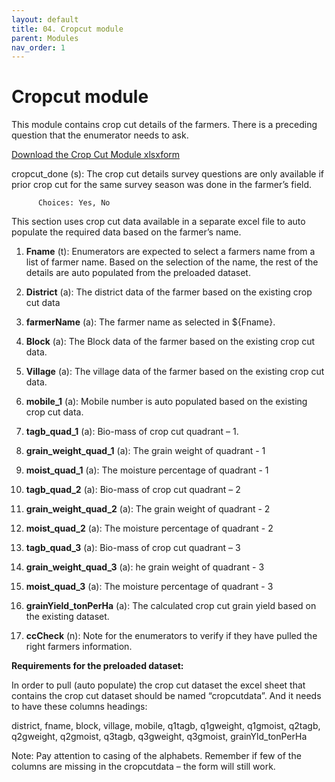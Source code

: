 ```yaml
---
layout: default
title: 04. Cropcut module
parent: Modules
nav_order: 1
---
```


# Cropcut module

This module contains crop cut details of the farmers. There is a preceding question that the enumerator needs to ask.

[Download the Crop Cut Module xlsxform](../Modules/df_cropcut.xlsx) 

cropcut_done (s): The crop cut details survey questions are only available if prior crop cut for the same survey season was done in the farmer’s field.

          Choices: Yes, No

This section uses crop cut data available in a separate excel file to auto populate the required data based on the farmer’s name. 

1.  **Fname** (t): Enumerators are expected to select a farmers name from a list of farmer name. Based on the selection of the name, the rest of the details are auto populated from the  preloaded dataset. 

2.  **District** (a): The district data of the farmer based on the existing crop cut data

3.  **farmerName** (a): The farmer name as selected in ${Fname}.

4.  **Block** (a): The Block data of the farmer based on the existing crop cut data. 
5.  **Village** (a): The village data of the farmer based on the existing crop cut data.
6.  **mobile_1** (a): Mobile number is auto populated based on the existing crop cut data. 
7.  **tagb_quad_1** (a):  Bio-mass of crop cut quadrant – 1. 
8.  **grain_weight_quad_1** (a): The grain weight of quadrant - 1
9.  **moist_quad_1** (a): The moisture percentage of quadrant - 1
10. **tagb_quad_2** (a): Bio-mass of crop cut quadrant – 2
11. **grain_weight_quad_2** (a): The grain weight of quadrant - 2
12. **moist_quad_2** (a): The moisture percentage of quadrant - 2
13. **tagb_quad_3** (a):  Bio-mass of crop cut quadrant – 3
14. **grain_weight_quad_3** (a): he grain weight of quadrant - 3
15. **moist_quad_3** (a): The moisture percentage of quadrant - 3
16. **grainYield_tonPerHa** (a): The calculated crop cut grain yield based on the existing dataset. 
17. **ccCheck**  (n): Note for the enumerators to verify if they have pulled the right farmers information. 

<div class="alert">

**Requirements for the preloaded dataset:**

In order to pull (auto populate) the crop cut dataset the excel sheet that contains the crop cut dataset should be named “cropcutdata”. And it needs to have these columns headings:

district, fname, block, village, mobile, q1tagb, q1gweight, q1gmoist, q2tagb, q2gweight, q2gmoist, q3tagb, q3gweight, q3gmoist, grainYld_tonPerHa

Note: Pay attention to casing of the alphabets. 
Remember if few of the columns are missing in the cropcutdata – the form will still work. 
</div>